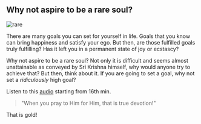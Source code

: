 <!-- title: Rare souls are rare! -->

## Why not aspire to be a rare soul?

![rare](https://bit.ly/35MkvcV)

There are many goals you can set for yourself in life. Goals that you know can bring happiness and satisfy your ego. But then, are those fulfilled goals truly fulfilling? Has it left you in a permanent state of joy or ecstascy? 

Why not aspire to be a rare soul? Not only it is difficult and seems almost unattainable as conveyed by Sri Krishna himself, why would anyone try to achieve that? But then, think about it. If you are going to set a goal, why not set a *ridiculously* high goal? 

Listen to this [audio](https://soundcloud.com/ashok-bakthavathsalam/chapter7verse3gita) starting from 16th min. 
> "When you pray to Him for Him, that is true devotion!"

That is gold! 




